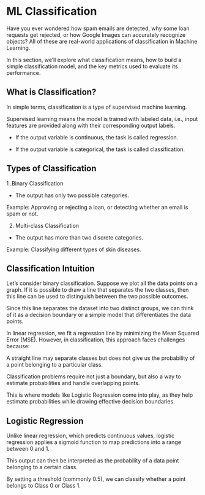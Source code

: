 # ML Classification

Have you ever wondered how spam emails are detected, why some loan requests get rejected, or how Google Images can accurately recognize objects?
All of these are real-world applications of classification in Machine Learning.

In this section, we’ll explore what classification means, how to build a simple classification model, and the key metrics used to evaluate its performance.

## What is Classification?

In simple terms, classification is a type of supervised machine learning.

Supervised learning means the model is trained with labeled data, i.e., input features are provided along with their corresponding output labels.

- If the output variable is continuous, the task is called regression.

- If the output variable is categorical, the task is called classification.

## Types of Classification

1 .Binary Classification

  - The output has only two possible categories.

Example: Approving or rejecting a loan, or detecting whether an email is spam or not.

2. Multi-class Classification

 - The output has more than two discrete categories.

Example: Classifying different types of skin diseases.

## Classification Intuition

Let’s consider binary classification. Suppose we plot all the data points on a graph. If it is possible to draw a line that separates the two classes, then this line can be used to distinguish between the two possible outcomes.

Since this line separates the dataset into two distinct groups, we can think of it as a decision boundary or a simple model that differentiates the data points.

In linear regression, we fit a regression line by minimizing the Mean Squared Error (MSE). However, in classification, this approach faces challenges because:

A straight line may separate classes but does not give us the probability of a point belonging to a particular class.

Classification problems require not just a boundary, but also a way to estimate probabilities and handle overlapping points.

This is where models like Logistic Regression come into play, as they help estimate probabilities while drawing effective decision boundaries.


## Logistic Regression

Unlike linear regression, which predicts continuous values, logistic regression applies a sigmoid function to map predictions into a range between 0 and 1.

This output can then be interpreted as the probability of a data point belonging to a certain class.

By setting a threshold (commonly 0.5), we can classify whether a point belongs to Class 0 or Class 1.

